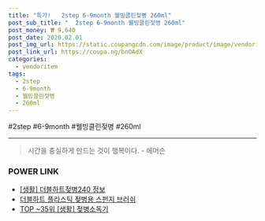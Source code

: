 ```yaml
--- 
title: "특가!   2step 6-9month 웰빙클린젖병 260ml" 
post_sub_title: "  2step 6-9month 웰빙클린젖병 260ml" 
post_money: ₩ 9,640 
post_date: 2020.02.01 
post_img_url: https://static.coupangcdn.com/image/product/image/vendoritem/2015/12/02/3006974305/4e7f3ee9-49f5-4e8b-8a55-6cf68c4a7f85.jpg 
post_link_url: https://coupa.ng/bnOAdX 
categories: 
  - vendoritem 
tags: 
  - 2step 
  - 6-9month 
  - 웰빙클린젖병 
  - 260ml 
--- 
```

  #2step #6-9month #웰빙클린젖병 #260ml 
<hr> 

> 시간을 충실하게 만드는 것이 행복이다. - 에머슨 


### POWER LINK

* <a href="https://blog.naver.com/fasyy4321/221766331073" target="_blank"> [생활] 더블하트젖병240 정보 </a>
* <a href="https://blog.naver.com/santokki14/221780648031" target="_blank">더블하트 플라스틱 젖병용 스펀지 브러쉬</a>
* <a href="https://blog.naver.com/an0733/221792052851" target="_blank"> TOP ~35위 [생활] 젖병소독기</a>
